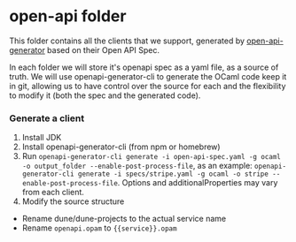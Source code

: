 # open-api folder

This folder contains all the clients that we support, generated by [open-api-generator](https://github.com/openapitools/openapi-generator-cli) based on their Open API Spec.

In each folder we will store it's openapi spec as a yaml file, as a source of truth. We will use openapi-generator-cli to generate the OCaml code keep it in git, allowing us to have control over the source for each and the flexibility to modify it (both the spec and the generated code).

### Generate a client

1. Install JDK
2. Install openapi-generator-cli (from npm or homebrew)
3. Run `openapi-generator-cli generate -i open-api-spec.yaml -g ocaml -o output_folder --enable-post-process-file`, as an example: `openapi-generator-cli generate -i specs/stripe.yaml -g ocaml -o stripe --enable-post-process-file`. Options and additionalProperties may vary from each client.
4. Modify the source structure
  - Rename dune/dune-projects to the actual service name
  - Rename `openapi.opam` to `{{service}}.opam`